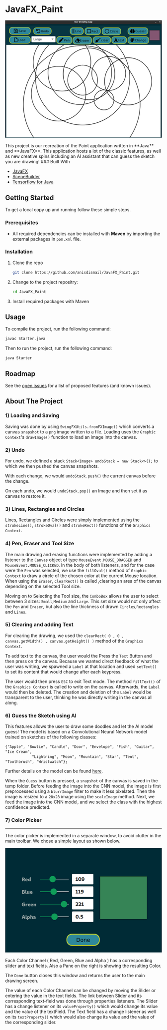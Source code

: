 # JavaFX_Paint

<p align="center">
<img src= Pictures/MainGUIScreenShot.png>
</p>
This project is our recreation of the Paint application written in **Java** and **JavaFX**.
This application hosts a lot of the classic features, as well as new creative spins including an AI assistant that can guess the sketch you are drawing!
### Built With

* [JavaFX](https://openjfx.io/)
* [SceneBuilder](https://gluonhq.com/products/scene-builder/)
* [Tensorflow for Java](https://www.tensorflow.org/jvm)

<!-- GETTING STARTED -->
## Getting Started

To get a local copy up and running follow these simple steps.

### Prerequisites

* All required dependencies can be installed with **Maven** by importing the external packages in ```pom.xml``` file.

### Installation

1. Clone the repo
   ```sh
   git clone https://github.com/anisdismail/JavaFX_Paint.git
   ```
2. Change to the project repositry:
   ```sh
   cd JavaFX_Paint
   ```

3. Install required packages with Maven
   
<!-- USAGE EXAMPLES -->
## Usage

To compile the project, run the following command:
   ```sh
   javac Starter.java
   ```
Then to run the project, run the following command:
```sh
java Starter
```
## Roadmap

See the [open issues](https://github.com/anisdismail/JavaFX_Paint/issues) for a list of proposed features (and known issues).

## About The Project

### 1) Loading and Saving

Saving was done by using `SwingFXUtils.fromFXImage()` which converts a canvas `snapshot`
to a `png` image written to a file.
Loading uses the `Graphic Context`'s `drawImage()` function to load an image into the canvas.

### 2) Undo

For undo, we defined a stack `Stack<Image> undoStack = new Stack<>();` to which
we then pushed the canvas snapshots. 

With each change, we would `undoStack.push()` the current canvas before the change.

On each undo, we would `undoStack.pop()` an Image and then set it as canvas to restore it.

### 3) Lines, Rectangles and Circles

Lines, Rectangles and Circles were simply implemented using the `strokeLine()`, `strokeOval()` and `strokeRect()` functions of the `Graphics Context`.

### 4) Pen, Eraser and Tool Size

The main drawing and erasing functions were implemented by adding a listener to the `Canvas` object of type `MouseEvent.MOUSE_DRAGGED` and `MouseEvent.MOUSE_CLICKED`.
In the body of both listeners, and for the case were the `Pen` was selected, we use the `fillOval()` method of `Graphic Context` to draw a circle of the chosen color
at the current Mouse location. When using the `Eraser`, `clearRect()` is called ,clearing an area of the canvas depending on the selected Tool size.

Moving on to Selecting the Tool size, the `ComboBox` allows the user to select between 3 sizes:
`Small`,`Medium` and `Large`. This set size would not only affect the `Pen` and `Eraser`, but also the line thickness of drawn `Circles`,`Rectangles` and `Lines`.

### 5) Clearing and adding Text

For clearing the drawing, we used the `clearRect( 0 , 0 , canvas.getWidth() , canvas.getHeight() )` method of the `Graphics Context`.

To add text to the canvas, the user would the Press the `Text` Button and then press on the canvas. Because we wanted direct feedback
of what the user was writing, we spawned a `Label` at that location and used `setText()` to set its content that would change after
each keypress.

The user would then press `ESC` to exit Text mode. The method `fillText()` of the `Graphics Context` is called
to write on the canvas. Afterwards, the `Label` would then be deleted. The creation and deletion of the `Label` would be transparent to the user, thinking he was directly writing in the canvas all along.

### 6) Guess the Sketch using AI
This features allows the user to draw some doodles and let the AI model guess!
The model is based on a Convolutional Neural Network model trained on sketches of the following classes:
```
{"Apple", "Bowtie", "Candle", "Door", "Envelope", "Fish", "Guitar", "Ice Cream",
            "Lightning", "Moon", "Mountain", "Star", "Tent", "Toothbrush", "Wristwatch"};
```
Further details on the model can be found [here](https://github.com/akshaybahadur21/QuickDraw).

When the `Guess` button is pressed, a `snapshot` of the canvas is saved in the temp folder. Before feeding the 
image into the CNN model, the image is first preprocessed using a `blurrImage` filter to make it less pixelated. Then
the image is resized to a `28x28` image using the `scaleImage` method. Next, we feed the image into the CNN model, and we select the class with the highest confidence predicted.

### 7) Color Picker 

---

The color picker is implemented in a separate window, to avoid clutter in the main toolbar. We chose a simple layout as shown below.

<p align="center">
<img src= Pictures/ColorPickerScreenshot.png>
</p>

Each Color Channel ( Red, Green, Blue and Alpha ) has a corresponding slider
and text fields. Also a Pane on the right is showing the resulting Color.

The `Done` button closes this window and returns the user to the main drawing screen.

The value of each Color Channel can be changed by moving the Slider or entering the value in the text fields.
The link between Slider and its corresponding text-field was done through properties listeners.
The Slider has a change listener on its `valueProperty()` which would change its value and the value of the textField.
The Text field has a change listener as well on its `textProperty()` which would also change its value and the value of the corresponding slider.